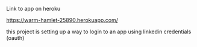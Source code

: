 Link to app on heroku

https://warm-hamlet-25890.herokuapp.com/

this project is setting up a way to login to an app using linkedin credentials (oauth)
